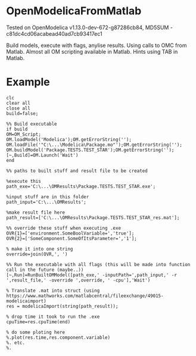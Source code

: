 # OpenModelicaFromMatlab
Tested on OpenModelica v1.13.0-dev-672-g87286cb84,  MD5SUM - c81dc4cd06acabead40ad7cb93417ec1

Build models, execute with flags, anylise results.
Using calls to OMC from Matlab.
Almost all OM scripting available in Matlab.
Hints using TAB in Matlab.

# Example
```
clc
clear all
close all
build=false;

%% Build executable
if build
OM=OM_Script;
OM.loadModel('Modelica');OM.getErrorString('');
OM.loadFile('"C:\...\Modelica\Package.mo"');OM.getErrorString('');
OM.buildModel('Package.TESTS.TEST_STAR');OM.getErrorString('');
[~,Build]=OM.Launch('Wait')
end

%% paths to built stuff and result file to be created

%execute this
path_exe='C:\...\OMResults\Package.TESTS.TEST_STAR.exe';

%input stuff are in this folder
path_input='C:\...\OMResults';

%make result file here
path_result=['C:\...\OMResults\Package.TESTS.TEST_STAR_res.mat'];

%% override these stuff when executing .exe
OVR{1}=['environment.SomeBoolVariable=','true'];
OVR{2}=['SomeComponent.SomeOfItsParameter=','1'];

% make it into one string
override=join(OVR,', ')

%% Run the executable with all flags (this will be made into function call in the future (maybe..))
[~,Run]=RunBuiltOMModel([path_exe,' -inputPath=',path_input,' -r ',result_file,' -override ',override, ' -cpu'],'Wait')

% Translate .mat into struct (using https://www.mathworks.com/matlabcentral/fileexchange/49015-modelicaimport)
res = modelicaImport(string(path_result));

% drop time it took to run the .exe 
cpuTime=res.cpuTime(end)

% do some ploting here
%.plot(res.time,res.component.variable)
%. etc.
%.
```

